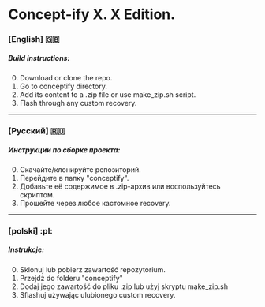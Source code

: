 # Concept-ify X. X Edition.

### [English] :gb:
##### Build instructions:

0. Download or clone the repo.
1. Go to conceptify directory.
2. Add its content to a .zip file or use make_zip.sh script.
3. Flash through any custom recovery.
------------------------------------------------------------------
### [Русский] :ru:
##### Инструкции по сборке проекта:

0. Скачайте/клонируйте репозиторий.
1. Перейдите в папку "conceptify".
2. Добавьте её содержимое в .zip-архив или воспользуйтесь скриптом.
3. Прошейте через любое кастомное recovery.
------------------------------------------------------------------
### [polski] :pl:
##### Instrukcje:

0. Sklonuj lub pobierz zawartość repozytorium.
1. Przejdź do folderu "conceptify"
2. Dodaj jego zawartość do pliku .zip lub użyj skryptu make_zip.sh
3. Sflashuj używając ulubionego custom recovery.
